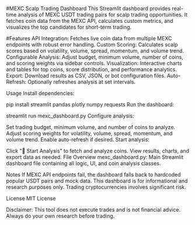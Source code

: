 #MEXC Scalp Trading Dashboard
This Streamlit dashboard provides real-time analysis of MEXC USDT trading pairs for scalp trading opportunities. It fetches coin data from the MEXC API, calculates custom metrics, and visualizes the top candidates for short-term trading.

#Features
API Integration: Fetches live coin data from multiple MEXC endpoints with robust error handling.
Custom Scoring: Calculates scalp scores based on volatility, volume, spread, momentum, and volume trend.
Configurable Analysis: Adjust budget, minimum volume, number of coins, and scoring weights via sidebar controls.
Visualization: Interactive charts and tables for top coins, score distribution, and performance analytics.
Export: Download results as CSV, JSON, or bot configuration files.
Auto-Refresh: Optionally refreshes analysis at set intervals.

Usage
Install dependencies:


pip install streamlit pandas plotly numpy requests
Run the dashboard:


streamlit run mexc_dashboard.py
Configure analysis:

Set trading budget, minimum volume, and number of coins to analyze.
Adjust scoring weights for volatility, volume, spread, momentum, and volume trend.
Enable auto-refresh if desired.
Start analysis:

Click "🚀 Start Analysis" to fetch and analyze coins.
View results, charts, and export data as needed.
File Overview
mexc_dashboard.py: Main Streamlit dashboard file containing all logic, UI, and coin analysis classes.

Notes
If MEXC API endpoints fail, the dashboard falls back to hardcoded popular USDT pairs and mock data.
This dashboard is for informational and research purposes only. Trading cryptocurrencies involves significant risk.

License
MIT License

Disclaimer: This tool does not execute trades and is not financial advice. Always do your own research before trading.
